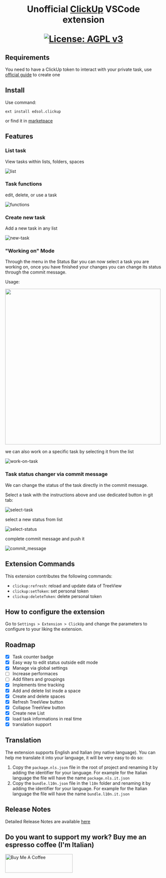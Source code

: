 <h1 align='center'>
Unofficial <a href="http://clickup.com">ClickUp</a> VSCode extension

[![License: AGPL v3](https://img.shields.io/badge/License-AGPL_v3-blue)](https://www.gnu.org/licenses/agpl-3.0)

</h1>

## Requirements

You need to have a ClickUp token to interact with your private task, use [official guide](https://docs.clickup.com/en/articles/1367130-getting-started-with-the-clickup-api) to create one

## Install
Use command:

```
ext install edsol.clickup
```

or find it in [marketpace](https://marketplace.visualstudio.com/items?itemName=edsol.clickup)

## Features
### List task
View tasks within lists, folders, spaces

![list](./docs/list_task.png)

### Task functions
edit, delete, or use a task

![functions](./docs/edit_task.png)

### Create new task

Add a new task in any list

![new-task](./docs/new_task.png)

### "Working on" Mode

Through the menu in the Status Bar you can now select a task you are working on, once you have finished your changes you can change its status through the commit message.

Usage:

<img src="./docs/status.gif" height=500></img>

we can also work on a specific task by selecting it from the list

![work-on-task](./docs/work_on.png)

### Task status changer via commit message

We can change the status of the task directly in the commit message.

Select a task with the instructions above and use dedicated button in git tab:

![select-task](./docs/select_task.png)

select a new status from list

![select-status](./docs/select_status.png)

complete commit message and push it

![commit_message](./docs/commit_message.png)


## Extension Commands
This extension contributes the following commands:
* `clickup:refresh`: reload and update data of TreeView
* `clickup:setToken`: set personal token
* `clickup:deleteToken`: delete personal token 


## How to configure the extension

Go to `Settings > Extension > ClickUp` and change the parameters to configure to your liking the extension.

## Roadmap

- [x] Task counter badge
- [x] Easy way to edit status outside edit mode
- [x] Manage via global settings
- [ ] Increase performaces
- [ ] Add filters and groupings
- [x] Implements time tracking
- [x] Add and delete list insde a space
- [x] Create and delete spaces
- [x] Refresh TreeView button 
- [x] Collapse TreeView button
- [x] Create new List
- [x] load task informations in real time
- [x] translation support

## Translation
The extension supports English and Italian (my native language). You can help me translate it into your language, it will be very easy to do so:

1. Copy the `package.nls.json` file in the root of project and renaming it by adding the identifier for your language. For example for the Italian language the file will have the name `package.nls.it.json`
2. Copy the `bundle.l10n.json` file in the `l10n` folder and renaming it by adding the identifier for your language. For example for the Italian language the file will have the name `bundle.l10n.it.json`

## Release Notes
Detailed Release Notes are available [here](CHANGELOG.md)

## Do you want to support my work? Buy me an espresso coffee (I'm Italian)

<a href="https://www.buymeacoffee.com/edsol" target="_blank"><img src="https://cdn.buymeacoffee.com/buttons/v2/default-yellow.png" alt="Buy Me A Coffee" style="height: 60px !important;width: 217px !important;" ></a>